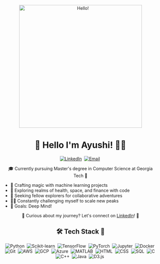 <!-- Hey there! Looks like you stumbled upon Ayushi's GitHub, buckle up for a journey into the world of technology and beyond! -->

<p align="center">
  <img src="https://media.giphy.com/media/L8K62iTDkzGX6/giphy.gif" width="400" alt="Hello!">
</p>

<h1 align="center">🚀 Hello I'm Ayushi! 👩‍💻</h1>

<p align="center">
  <a href="https://www.linkedin.com/in/ayushi-chakrabarty-7b504220b/"><img src="https://img.shields.io/badge/-Connect_with_me_on_LinkedIn-blue?style=for-the-badge&logo=linkedin&logoColor=white" alt="LinkedIn"></a>&nbsp;
  <a href="mailto:ayushi.chakrabarty31@gmail.com?subject=Hi%20Ayushi"><img src="https://img.shields.io/badge/-Drop_me_a_mail-red?style=for-the-badge&logo=gmail&logoColor=white" alt="Email"></a>&nbsp;
</p>

<p align="center">🎓 Currently pursuing Master's degree in Computer Science at Georgia Tech 🐝</p>

<ul>
  <li>🔭 Crafting magic with machine learning projects</li>
  <li>🌱 Exploring realms of health, space, and finance with code</li>
  <li>👯 Seeking fellow explorers for collaborative adventures</li>
  <li>🧗‍♀️ Constantly challenging myself to scale new peaks</li>
  <li>🥅  Goals: Deep Mind!</li>
</ul>

<p align="center">🌟 Curious about my journey? Let's connect on <a href="https://www.linkedin.com/in/ayushi-chakrabarty-7b504220b/">LinkedIn</a>! 🚀</p>

<h2 align="center">🛠️ Tech Stack 🧰</h2>

<p align="center">
  <img src="https://img.shields.io/badge/Python-3776AB?style=for-the-badge&logo=python&logoColor=white" alt="Python">&nbsp;
  <img src="https://img.shields.io/badge/Scikit--learn-F7931E?style=for-the-badge&logo=scikit-learn&logoColor=white" alt="Scikit-learn">&nbsp;
  <img src="https://img.shields.io/badge/TensorFlow-FF6F00?style=for-the-badge&logo=tensorflow&logoColor=white" alt="TensorFlow">&nbsp;
  <img src="https://img.shields.io/badge/PyTorch-EE4C2C?style=for-the-badge&logo=pytorch&logoColor=white" alt="PyTorch">&nbsp;
  <img src="https://img.shields.io/badge/Jupyter-F37626?style=for-the-badge&logo=jupyter&logoColor=white" alt="Jupyter">&nbsp;
  <img src="https://img.shields.io/badge/Docker-2496ED?style=for-the-badge&logo=docker&logoColor=white" alt="Docker">&nbsp;
  <img src="https://img.shields.io/badge/Git-F05032?style=for-the-badge&logo=git&logoColor=white" alt="Git">&nbsp;
  <img src="https://img.shields.io/badge/Amazon%20AWS-232F3E?style=for-the-badge&logo=amazon-aws&logoColor=white" alt="AWS">&nbsp;
  <img src="https://img.shields.io/badge/Google%20Cloud-4285F4?style=for-the-badge&logo=google-cloud&logoColor=white" alt="GCP">&nbsp;
  <img src="https://img.shields.io/badge/Microsoft%20Azure-0089D6?style=for-the-badge&logo=microsoft-azure&logoColor=white" alt="Azure">&nbsp;
  <img src="https://img.shields.io/badge/MathWorks%20MATLAB-0076A8?style=for-the-badge&logo=mathworks&logoColor=white" alt="MATLAB">&nbsp;
  <img src="https://img.shields.io/badge/HTML5-E34F26?style=for-the-badge&logo=html5&logoColor=white" alt="HTML">&nbsp;
  <img src="https://img.shields.io/badge/CSS-1572B6?style=for-the-badge&logo=css3&logoColor=white" alt="CSS">&nbsp;
  <img src="https://img.shields.io/badge/SQL-4479A1?style=for-the-badge&logo=sql&logoColor=white" alt="SQL">&nbsp;
  <img src="https://img.shields.io/badge/C-00599C?style=for-the-badge&logo=c&logoColor=white" alt="C">&nbsp;
  <img src="https://img.shields.io/badge/C++-00599C?style=for-the-badge&logo=c%2B%2B&logoColor=white" alt="C++">&nbsp;
  <img src="https://img.shields.io/badge/Java-007396?style=for-the-badge&logo=java&logoColor=white" alt="Java">&nbsp;
  <img src="https://img.shields.io/badge/D3.js-F9A03C?style=for-the-badge&logo=d3.js&logoColor=white" alt="D3.js">&nbsp;
</p>

<!-- Feel free to explore my GitHub for repositories starting with the AC initials! -->

<!-- If you're still here, congratulations! You've found the hidden message: "May your code be as elegant as your dreams." ✨ -->
